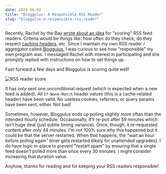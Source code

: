 ```yaml
---
date: 2024-06-02
title: "Bloggulus: A Responsible RSS Reader"
slug: "bloggulus-a-responsible-rss-reader"
---
```


Recently, Rachel by the Bay [wrote about an idea](https://rachelbythebay.com/w/2024/05/29/score/) for "scoring" RSS feed readers.
Criteria would be things like: how often do they check, do they respect [caching headers](https://developer.mozilla.org/en-US/docs/Web/HTTP/Headers/If-None-Match), etc.
Since I maintain my own RSS reader / aggregator called [Bloggulus](https://bloggulus.com), I was curious to see how "responsible" my own program was.
I messaged Rachel with interest in participating and she promptly replied with instructions on how to set things up.

Fast-forward a few days and Bloggulus is scoring quite well!

![RSS reader score](/images/20240602/rss-score.webp)

It has only sent one unconditional request (which is expected when a new feed is added).
All `If-None-Match` header values (this is a cache-related header) have been valid.
No useless cookies, referrers, or query params have been sent, either.
Not bad!

Sometimes, however, Bloggulus ends up polling slightly more oftan than the intended hourly schedule.
Occasionally, it'll re-poll after 59 minutes which isn't huge deal (just subtle timing variance).
Once, though, it re-requested content after only 44 minutes.
I'm not 100% sure _why_ this happened but it could be that the server restarted.
When that happens, the "wait an hour before polling again" timer gets restarted (likely for unattended upgrades).
I do have logic in-place to prevent "restart spam" by ensuring that a single feed doesn't polled more than once every 30 minutes.
I might consider increasing that duration value.

Anyhow, thanks for reading and for keeping your RSS readers responsible!
